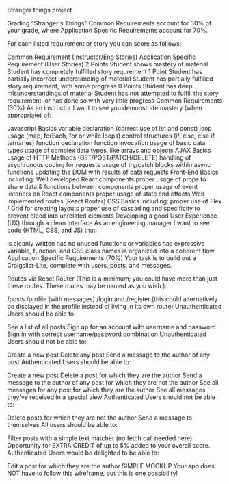 Stranger things project

Grading "Stranger's Things" Common Requirements account for 30% of your grade, where Application Specific Requirements account for 70%.

For each listed requirement or story you can score as follows:

Common Requirement (Instructor/Eng Stories) Application Specific Requirement (User Stories) 2 Points Student shows mastery of material Student has completely fulfilled story requrement 1 Point Student has partially incorrect understanding of material Student has partially fulfilled story requirement, with some progress 0 Points Student has deep misunderstandings of material Student has not attempted to fulfill the story requirement, or has done so with very little progress Common Requirements (30%) As an instructor I want to see you demonstrate mastery (when appropriate) of:

Javascript Basics variable declaration (correct use of let and const) loop usage (map, forEach, for or while loops) control structures (if, else, else if, ternaries) function declaration function invocation usage of basic data types usage of complex data types, like arrays and objects AJAX Basics usage of HTTP Methods (GET/POST/PATCH/DELETE) handling of asychronous coding for requests usage of try/catch blocks within async functions updating the DOM with results of data requests Front-End Basics including: Well developed React components proper usage of props to share data & functions between components proper usage of event listeners on React components proper usage of state and effects Well implemented routes (React Router) CSS Basics including: proper use of Flex / Grid for creating layouts proper use of cascading and specificity to prevent bleed into unrelated elements Developing a good User Experience (UX) through a clean interface As an engineering manager I want to see code (HTML, CSS, and JS) that:

is cleanly written has no unused functions or variables has expressive variable, function, and CSS class names is organized into a coherent flow Application Specific Requirements (70%) Your task is to build out a Craigslist-Lite, complete with users, posts, and messages.

Routes via React Router (This is a minimum; you could have more than just these routes. These routes may be named as you wish.):

/posts /profile (with messages) /login and /register (this could alternatively be displayed in the profile instead of living in its own route) Unauthenticated Users should be able to:

See a list of all posts Sign up for an account with username and password Sign in with correct username/password combination Unauthenticated Users should not be able to:

Create a new post Delete any post Send a message to the author of any post Authenticated Users should be able to:

Create a new post Delete a post for which they are the author Send a message to the author of any post for which they are not the author See all messages for any post for which they are the author See all messages they've received in a special view Authenticated Users should not be able to:

Delete posts for which they are not the author Send a message to themselves All users should be able to:

Filter posts with a simple text matcher (no fetch call needed here) Opportunity for EXTRA CREDIT of up to 5% added to your overall score. Authenticated Users would be delighted to be able to:

Edit a post for which they are the author SIMPLE MOCKUP Your app does NOT have to follow this wireframe, but this is one possibility!

